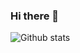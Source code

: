 ### Hi there 👋

![Github stats](https://github-readme-stats.vercel.app/api?username=mfridberg&show_icons=true)
